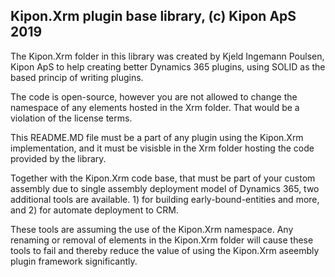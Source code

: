 ﻿## Kipon.Xrm plugin base library, (c) Kipon ApS 2019

The Kipon.Xrm folder in this library was created by Kjeld Ingemann Poulsen, Kipon ApS to help
creating better Dynamics 365 plugins, using SOLID as the based princip of writing plugins.

The code is open-source, however you are not allowed to change the namespace of any elements hosted in the Xrm folder.
That would be a violation of the license terms.

This README.MD file must be a part of any plugin using the Kipon.Xrm implementation, and it must be visisble in the Xrm folder hosting the code provided by the library.

Together with the Kipon.Xrm code base, that must be part of your custom assembly due to single assembly deployment model of Dynamics 365,
two additional tools are available. 1) for building early-bound-entities and more, and 2) for automate deployment to CRM. 

These tools are assuming the use of the Kipon.Xrm namespace.  Any renaming or removal of elements in the Kipon.Xrm folder will cause these tools to fail and thereby reduce the value
of using the Kipon.Xrm aseembly plugin framework significantly.